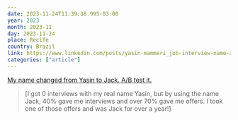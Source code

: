 ```yaml
---
date: 2023-11-24T11:39:38.995-03:00
year: 2023
month: 2023-11
day: 2023-11-24
place: Recife
country: Brazil
link: https://www.linkedin.com/posts/yasin-mammeri_job-interview-name-activity-7119942832072577024-n2i9
categories: ["article"]
---
```

[My name changed from Yasin to Jack. A/B test it.](https://www.linkedin.com/posts/yasin-mammeri_job-interview-name-activity-7119942832072577024-n2i9)

> [I got 0 interviews with my real name Yasin, but by using the name Jack, 40% gave me interviews and over 70% gave me offers. I took one of those offers and was Jack for over a year!]
